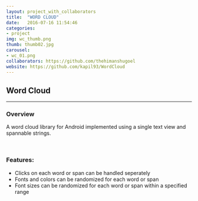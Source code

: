 ```yaml
---
layout: project_with_collaborators
title:  "WORD CLOUD"
date:   2016-07-16 11:54:46
categories:
- project
img: wc_thumb.png
thumb: thumb02.jpg
carousel:
- wc_01.png
collaborators: https://github.com/thehimanshugoel
website: https://github.com/kapil93/WordCloud
---
```

## Word Cloud
--------------

### Overview
A word cloud library for Android implemented using a single text view and spannable strings.

<br>

### Features:
+ Clicks on each word or span can be handled seperately
+ Fonts and colors can be randomized for each word or span
+ Font sizes can be randomized for each word or span within a specified range